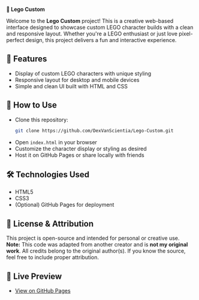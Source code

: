 **🧱 Lego Custom**

Welcome to the **Lego Custom** project! This is a creative web-based interface designed to showcase custom LEGO character builds with a clean and responsive layout. Whether you're a LEGO enthusiast or just love pixel-perfect design, this project delivers a fun and interactive experience.

## 🌟 Features
- Display of custom LEGO characters with unique styling  
- Responsive layout for desktop and mobile devices  
- Simple and clean UI built with HTML and CSS  

## 🚀 How to Use
- Clone this repository:  
  ```bash
  git clone https://github.com/DexVanScientia/Lego-Custom.git
  ```
- Open `index.html` in your browser  
- Customize the character display or styling as desired  
- Host it on GitHub Pages or share locally with friends  

## 🛠️ Technologies Used
- HTML5  
- CSS3  
- (Optional) GitHub Pages for deployment  

## 📄 License & Attribution
This project is open-source and intended for personal or creative use.  
**Note:** This code was adapted from another creator and is **not my original work**. All credits belong to the original author(s). If you know the source, feel free to include proper attribution.

## 📍 Live Preview
- [View on GitHub Pages](https://dexvanscientia.github.io/Lego-Custom/)
